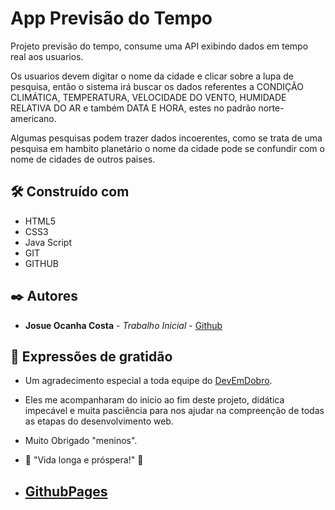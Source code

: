 # App Previsão do Tempo

Projeto previsão do tempo, consume uma API exibindo dados em tempo real
aos usuarios.

Os usuarios devem digitar o nome da cidade e clicar sobre a lupa de pesquisa,
então o sistema irá buscar os dados referentes a CONDIÇÃO CLIMÁTICA, TEMPERATURA,
VELOCIDADE DO VENTO, HUMIDADE RELATIVA DO AR e também DATA E HORA, estes no padrão norte-americano.

Algumas pesquisas podem trazer dados incoerentes, como se trata de uma pesquisa em hambito
planetário o nome da cidade pode se confundir com o nome de cidades de outros paises.

## 🛠️ Construído com

* HTML5
* CSS3
* Java Script
* GIT
* GITHUB

## ✒️ Autores

* **Josue Ocanha Costa** - *Trabalho Inicial* - [Github](https://github.com/JosueCosta2023)


## 🎁 Expressões de gratidão

* Um agradecimento especial a toda equipe do [DevEmDobro](https://github.com/devemdobro).
* Eles me acompanharam do inicio ao fim deste projeto, didática impecável e muita pasciência para nos ajudar na  compreenção de todas as etapas do desenvolvimento web.
* Muito Obrigado "meninos".
* 🖖 "Vida longa e próspera!" 🖖

* ## [GithubPages](https://josuecosta2023.github.io/app-previsaoTempo/)
